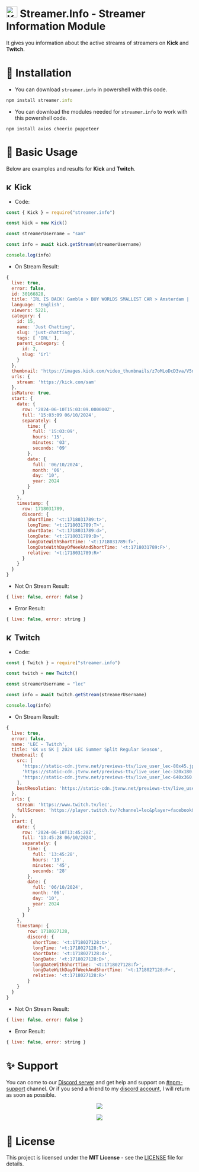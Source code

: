 # <img src="https://cdn.discordapp.com/emojis/1221913766145429505.png" alt="Kick logo" width="30"/> Streamer.Info - Streamer Information Module
It gives you information about the active streams of streamers on **Kick** and **Twitch**.
# 🔧 Installation
- You can download `streamer.info` in powershell with this code.
```js
npm install streamer.info
```
- You can download the modules needed for `streamer.info` to work with this powershell code.
```sheel
npm install axios cheerio puppeteer
```
# 🧱 Basic Usage
Below are examples and results for **Kick** and **Twitch**.
## <img src="https://cdn.discordapp.com/emojis/1249372855796502539.png" alt="Kick logo" width="17"/> Kick
- Code:
```js
const { Kick } = require("streamer.info")

const kick = new Kick()

const streamerUsername = "sam"

const info = await kick.getStream(streamerUsername)

console.log(info)
```
- On Stream Result: 
```js
{
  live: true,
  error: false,
  id: 30166828,
  title: 'IRL IS BACK! Gamble > BUY WORLDS SMALLEST CAR > Amsterdam |  Sam Pepper Live',
  language: 'English',
  viewers: 5221,
  category: {
    id: 15,
    name: 'Just Chatting',
    slug: 'just-chatting',
    tags: [ 'IRL' ],
    parent_category: { 
      id: 2, 
      slug: 'irl' 
    }
  },
  thumbnail: 'https://images.kick.com/video_thumbnails/z7oMLoDcD3va/V5nebj3n2vqk/720.webp',
  urls: { 
    stream: 'https://kick.com/sam'
  },
  isMature: true,
  start: {
    date: { 
      row: '2024-06-10T15:03:09.000000Z',
      full: '15:03:09 06/10/2024', 
      separately: {
        time: { 
          full: '15:03:09', 
          hours: '15', 
          minutes: '03', 
          seconds: '09' 
        },
        date: { 
          full: '06/10/2024', 
          month: '06', 
          day: '10', 
          year: 2024 
        }
      }
    },
    timestamp: { 
      row: 1718031789, 
      discord: {
        shortTime: '<t:1718031789:t>',
        longTime: '<t:1718031789:T>',
        shortDate: '<t:1718031789:d>',
        longDate: '<t:1718031789:D>',
        longDateWithShortTime: '<t:1718031789:f>',
        longDateWithDayOfWeekAndShortTime: '<t:1718031789:F>',
        relative: '<t:1718031789:R>'
      }
    }
  }
}
```
- Not On Stream Result:
```js
{ live: false, error: false }
```
- Error Result:
```js
{ live: false, error: string }
```
## <img src="https://cdn.discordapp.com/emojis/1221761381942956033.png" alt="Kick logo" width="17"/> Twitch
- Code:
```js
const { Twitch } = require("streamer.info")

const twitch = new Twitch()

const streamerUsername = "lec"

const info = await twitch.getStream(streamerUsername)

console.log(info)
```
- On Stream Result: 
```js
{
  live: true,
  error: false,
  name: 'LEC - Twitch',
  title: 'GX vs SK | 2024 LEC Summer Split Regular Season',
  thumbnail: {
    src: [
      'https://static-cdn.jtvnw.net/previews-ttv/live_user_lec-80x45.jpg',
      'https://static-cdn.jtvnw.net/previews-ttv/live_user_lec-320x180.jpg',
      'https://static-cdn.jtvnw.net/previews-ttv/live_user_lec-640x360.jpg'
    ],
    bestResolution: 'https://static-cdn.jtvnw.net/previews-ttv/live_user_lec-640x360.jpg'
  },
  urls: {
    stream: 'https://www.twitch.tv/lec',
    fullScreen: 'https://player.twitch.tv/?channel=lec&player=facebook&autoplay=true&parent=meta.tag'
  },
  start: {
    date: { 
      row: '2024-06-10T13:45:28Z',
      full: '13:45:28 06/10/2024', 
      separately: {
        time: { 
          full: '13:45:28', 
          hours: '13', 
          minutes: '45', 
          seconds: '28' 
        },
        date: { 
          full: '06/10/2024', 
          month: '06', 
          day: '10', 
          year: 2024 
        }
      } 
    },
    timestamp: { 
        row: 1718027128, 
        discord: {
          shortTime: '<t:1718027128:t>',
          longTime: '<t:1718027128:T>',
          shortDate: '<t:1718027128:d>',
          longDate: '<t:1718027128:D>',
          longDateWithShortTime: '<t:1718027128:f>',
          longDateWithDayOfWeekAndShortTime: '<t:1718027128:F>',
          relative: '<t:1718027128:R>'
        }
    }
  }
}
```
- Not On Stream Result:
```js
{ live: false, error: false }
```
- Error Result:
```js
{ live: false, error: string }
```
# ✨ Support
You can come to our [Discord server](https://discord.gg/TCWbk7zWY5) and get help and support on [#npm-support](https://discord.com/channels/1196503995661942965/1249767884159455355) channel. Or if you send a friend to my [discord account](https://discord.com/users/389071682649849868), I will return as soon as possible.

<p align="center"><a href="https://discord.gg/TCWbk7zWY5"><img src="https://api.weblutions.com/discord/invite/TCWbk7zWY5/"></a></p>
<p align="center"><a href="https://discord.com/users/389071682649849868"><img src="https://lanyard-profile-readme.vercel.app/api/389071682649849868"></a></p>

# 📜 License
This project is licensed under the **MIT License** - see the [LICENSE](https://github.com/beftlidev/streamer.info/blob/main/LICENSE) file for details.
